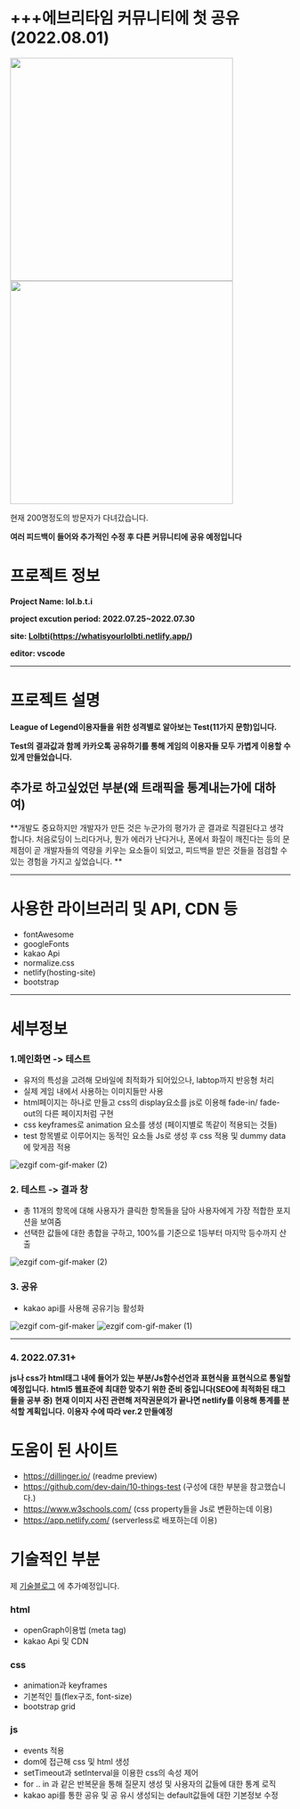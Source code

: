 # +++에브리타임 커뮤니티에 첫 공유(2022.08.01)
<div style="display: 'flex';">
<img src="https://user-images.githubusercontent.com/93189402/182034387-d374c9c9-e202-47ff-a4e6-8bd539c405a1.png" style="width:400px;"/>
<img src="https://user-images.githubusercontent.com/93189402/182034455-8dcdf157-8f26-4cf4-be82-df19a5e8d3c5.png" style="width:400px;"/>
</div>

현재 200명정도의 방문자가 다녀갔습니다.

**여러 피드백이 들어와 추가적인 수정 후 다른 커뮤니티에 공유 예정입니다**

# 프로젝트 정보

**Project Name: lol.b.t.i**

**project excution period: 2022.07.25~2022.07.30**

**site: <a href="https://whatisyourlolbti.netlify.app/">Lolbti</a>(https://whatisyourlolbti.netlify.app/)**

**editor: vscode**

---
# 프로젝트 설명

**League of Legend이용자들을 위한 성격별로 알아보는 Test(11가지 문항)입니다.**

**Test의 결과값과 함께 카카오톡 공유하기를 통해 게임의 이용자들 모두 가볍게 이용할 수 있게 만들었습니다.**

## 추가로 하고싶었던 부분(왜 트래픽을 통계내는가에 대하여)

**개발도 중요하지만 개발자가 만든 것은 누군가의 평가가 곧 결과로 직결된다고 생각합니다. 처음로딩이 느리다거나, 뭔가 에러가 난다거나, 폰에서 화질이 깨진다는 등의 문제점이 곧 개발자들의 역량을 키우는 요소들이 되었고, 피드백을 받은 것들을 점검할 수 있는 경험을 가지고 싶었습니다. **

---
# 사용한 라이브러리 및 API, CDN 등
- fontAwesome
- googleFonts
- kakao Api
- normalize.css
- netlify(hosting-site)
- bootstrap

---
# 세부정보

### 1.메인화면  ->  테스트
- 유저의 특성을 고려해 모바일에 최적화가 되어있으나, labtop까지 반응형 처리
- 실제 게임 내에서 사용하는 이미지들만 사용 
- html페이지는 하나로 만들고 css의 display요소를 js로 이용해 fade-in/ fade-out의 다른 페이지처럼 구현
- css keyframes로 animation 요소를 생성 (페이지별로 똑같이 적용되는 것들)
- test 항목별로 이루어지는 동적인 요소들 Js로 생성 후 css 적용 및 dummy data에 맞게끔 적용

![ezgif com-gif-maker (2)](https://user-images.githubusercontent.com/93189402/181820266-ded849b1-1d2f-48a7-b093-48e87a4fc916.gif)

### 2. 테스트  ->  결과 창
- 총 11개의 항목에 대해 사용자가 클릭한 항목들을 담아 사용자에게 가장 적합한 포지션을 보여줌
- 선택한 값들에 대한 총합을 구하고, 100%를 기준으로 1등부터 마지막 등수까지 산출


![ezgif com-gif-maker (2)](https://user-images.githubusercontent.com/93189402/181820049-b6bebf77-b975-4e42-b9d4-750fba7a9699.gif)

### 3. 공유

- kakao api를 사용해 공유기능 활성화 

![ezgif com-gif-maker](https://user-images.githubusercontent.com/93189402/181824783-9056e96f-efe4-452e-9e7f-b6f3f1ec74fc.png)
![ezgif com-gif-maker (1)](https://user-images.githubusercontent.com/93189402/181824920-574667d8-cc17-461d-8355-9c467a644939.png)

---

### 4. 2022.07.31+

**js나 css가 html태그 내에 들어가 있는 부분/Js함수선언과 표현식을 표현식으로 통일할 예정입니다.**
**html5 웹표준에 최대한 맞추기 위한 준비 중입니다(SEO에 최적화된 태그들을 공부 중)**
**현재 이미지 사진 관련해 저작권문의가 끝나면 netlify를 이용해 통계를 분석할 계획입니다.**
**이용자 수에 따라 ver.2 만들예정**

# 도움이 된 사이트

- https://dillinger.io/ (readme preview)
- https://github.com/dev-dain/10-things-test (구성에 대한 부분을 참고했습니다.)
- https://www.w3schools.com/ (css property들을 Js로 변환하는데 이용)
- https://app.netlify.com/ (serverless로 배포하는데 이용)


# 기술적인 부분

제 <a href="https://velog.io/@kip">기술블로그</a> 에 추가예정입니다.

### html
- openGraph이용법 (meta tag)
- kakao Api 및 CDN
### css
- animation과 keyframes
- 기본적인 틀(flex구조, font-size)
- bootstrap grid 
### js
- events 적용 
- dom에 접근해 css 및 html 생성
- setTimeout과 setInterval을 이용한 css의 속성 제어
- for .. in 과 같은 반복문을 통해 질문지 생성 및 사용자의 값들에 대한 통계 로직 
- kakao api를 통한 공유 및 공 유시 생성되는 default값들에 대한 기본정보 수정
